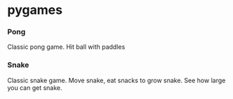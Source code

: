 # pygames
### Pong
Classic pong game.  Hit ball with paddles
### Snake
Classic snake game. Move snake, eat snacks to grow snake.  See how large you can get snake.
